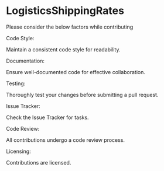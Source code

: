 # LogisticsShippingRates

Please consider the below factors while contributing


Code Style:


Maintain a consistent code style for readability.


Documentation:


Ensure well-documented code for effective collaboration.


Testing:


Thoroughly test your changes before submitting a pull request.


Issue Tracker:


Check the Issue Tracker for tasks.


Code Review:


All contributions undergo a code review process.


Licensing:


Contributions are licensed.
